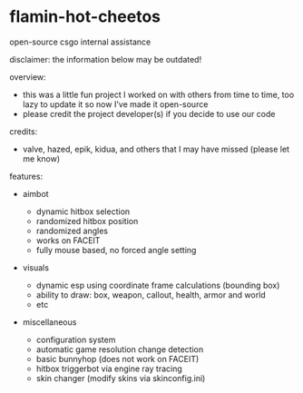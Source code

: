 # flamin-hot-cheetos
open-source csgo internal assistance

disclaimer: the information below may be outdated!

overview:

   - this was a little fun project I worked on with others from time to time, too lazy to update it so now I've made it open-source
   - please credit the project developer(s) if you decide to use our code

credits:

   - valve, hazed, epik, kidua, and others that I may have missed (please let me know)

features:

   - aimbot
      - dynamic hitbox selection
      - randomized hitbox position
      - randomized angles
      - works on FACEIT
      - fully mouse based, no forced angle setting

   - visuals
      - dynamic esp using coordinate frame calculations (bounding box)
      - ability to draw: box, weapon, callout, health, armor and world
      - etc
    
   - miscellaneous
      - configuration system
      - automatic game resolution change detection
      - basic bunnyhop (does not work on FACEIT)
      - hitbox triggerbot via engine ray tracing
      - skin changer (modify skins via skinconfig.ini)

